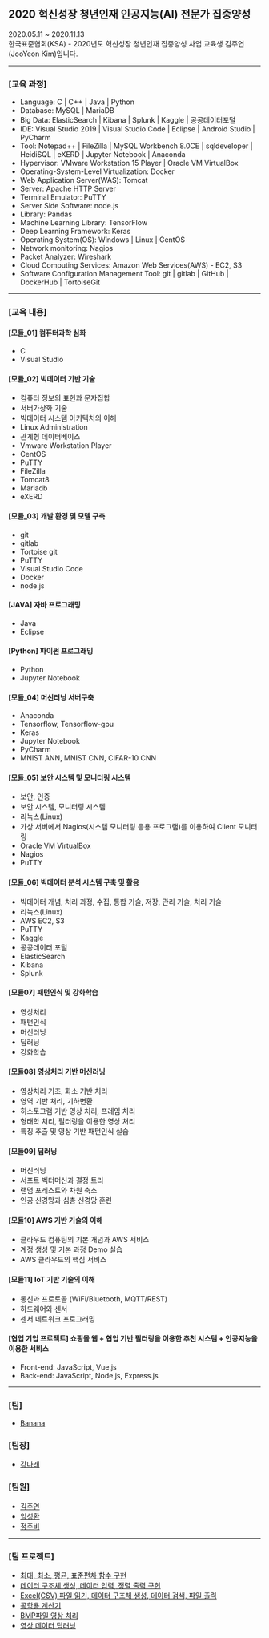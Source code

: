 ## 2020 혁신성장 청년인재 인공지능(AI) 전문가 집중양성
2020.05.11 ~ 2020.11.13 <br>
한국표준협회(KSA) - 2020년도 혁신성장 청년인재 집중양성 사업 교육생 김주연(JooYeon Kim)입니다. <br>
<hr>
<h3>[교육 과정]</h3>
<ul>
  <li> Language: C | C++ | Java | Python </li>
  <li> Database: MySQL | MariaDB</li>
  <li> Big Data: ElasticSearch | Kibana | Splunk | Kaggle | 공공데이터포털</li>
  <li> IDE: Visual Studio 2019 | Visual Studio Code | Eclipse | Android Studio | PyCharm </li>
  <li> Tool: Notepad++ | FileZilla | MySQL Workbench 8.0CE | sqldeveloper | HeidiSQL | eXERD | Jupyter Notebook | Anaconda </li>
  <li> Hypervisor: VMware Workstation 15 Player | Oracle VM VirtualBox </li>
  <li> Operating-System-Level Virtualization: Docker </li>
  <li> Web Application Server(WAS): Tomcat </li>
  <li> Server: Apache HTTP Server </li>
  <li> Terminal Emulator: PuTTY</li>
  <li> Server Side Software: node.js </li>
  <li> Library: Pandas </li>
  <li> Machine Learning Library: TensorFlow </li>
  <li> Deep Learning Framework: Keras </li>
  <li> Operating System(OS): Windows | Linux | CentOS</li>
  <li> Network monitoring: Nagios </li>
  <li> Packet Analyzer: Wireshark </li>
  <li> Cloud Computing Services: Amazon Web Services(AWS) - EC2, S3 </li>
  <li> Software Configuration Management Tool: git | gitlab | GitHub | DockerHub | TortoiseGit </li>
  </ul>
  <hr>
  
  <h3>[교육 내용]</h3>
  <h4>[모듈_01] 컴퓨터과학 심화</h4>
  <ul>
  <li>C</li>
  <li>Visual Studio</li>
  </ul>
  
  <h4>[모듈_02] 빅데이터 기반 기술</h4>
  <ul> 
  <li>컴퓨터 정보의 표현과 문자집합</li>
  <li>서버가상화 기술</li>
  <li>빅데이터 시스템 아키텍처의 이해</li>
  <li>Linux Administration</li>
  <li>관계형 데이터베이스</li>
  <li>Vmware Workstation Player</li>
  <li>CentOS</li>
  <li>PuTTY</li>
  <li>FileZilla</li>
  <li>Tomcat8</li>
  <li>Mariadb</li>
  <li>eXERD</li>
  </ul>
  
  <h4>[모듈_03] 개발 환경 및 모델 구축 </h4>
  <ul>
  <li>git</li>
  <li>gitlab</li>
  <li>Tortoise git</li>
  <li>PuTTY</li>
  <li>Visual Studio Code</li>
  <li>Docker</li>
  <li>node.js</li>
  </ul>
  
  <h4>[JAVA] 자바 프로그래밍 </h4>
  <ul>
  <li>Java</li>
  <li>Eclipse</li>
  </ul>
  
  <h4>[Python] 파이썬 프로그래밍 </h4>
  <ul>
  <li>Python</li>
  <li>Jupyter Notebook</li>
  </ul>
  
  <h4>[모듈_04] 머신러닝 서버구축 </h4>
  <ul>
  <li>Anaconda</li>
  <li>Tensorflow, Tensorflow-gpu</li>
  <li>Keras</li>
  <li>Jupyter Notebook</li>
  <li>PyCharm</li>
  <li>MNIST ANN, MNIST CNN, CIFAR-10 CNN</li>
  </ul>
  
  <h4>[모듈_05] 보안 시스템 및 모니터링 시스템 </h4>
  <ul>
  <li>보안, 인증</li>
  <li>보안 시스템, 모니터링 시스템</li>
  <li>리눅스(Linux)</li>
  <li>가상 서버에서 Nagios(시스템 모니터링 응용 프로그램)를 이용하여 Client 모니터링</li>
  <li>Oracle VM VirtualBox</li>
  <li>Nagios</li>
  <li>PuTTY</li>
  </ul>
  
  <h4>[모듈_06] 빅데이터 분석 시스템 구축 및 활용 </h4>
  <ul>
  <li>빅데이터 개념, 처리 과정, 수집, 통합 기술, 저장, 관리 기술, 처리 기술</li>
  <li>리눅스(Linux)</li>
  <li>AWS EC2, S3</li>
  <li>PuTTY</li>
  <li>Kaggle</li>
  <li>공공데이터 포털</li>
  <li>ElasticSearch</li>
  <li>Kibana</li>
  <li>Splunk</li>
  </ul>
  
  <h4>[모듈07] 패턴인식 및 강화학습</h4>
  <ul>
  <li>영상처리</li>
  <li>패턴인식</li>
  <li>머신러닝</li>
  <li>딥러닝</li>
  <li>강화학습</li>
  </ul>
  
  <h4>[모듈08] 영상처리 기반 머신러닝</h4>
  <ul>
  <li>영상처리 기초, 화소 기반 처리</li>
  <li>영역 기반 처리, 기하변환</li>
  <li>히스토그램 기반 영상 처리, 프레임 처리</li>
  <li>형태학 처리, 필터링을 이용한 영상 처리</li>
  <li>특징 추출 및 영상 기반 패턴인식 실습</li>
  </ul>
  
  <h4>[모듈09] 딥러닝</h4>
  <ul>
  <li>머신러닝</li>
  <li>서포트 벡터머신과 결정 트리</li>
  <li>랜덤 포레스트와 차원 축소</li>
  <li>인공 신경망과 심층 신경망 훈련</li>
  </ul>
  
  <h4>[모듈10] AWS 기반 기술의 이해</h4>
  <ul>
  <li>클라우드 컴퓨팅의 기본 개념과 AWS 서비스</li>
  <li>계정 생성 및 기본 과정 Demo 실습</li>
  <li>AWS 클라우드의 핵심 서비스</li>
  </ul>
  
  <h4>[모듈11] IoT 기반 기술의 이해</h4>
  <ul>
  <li>통신과 프로토콜 (WiFi/Bluetooth, MQTT/REST)</li>
  <li>하드웨어와 센서</li>
  <li>센서 네트워크 프로그래밍</li>
  </ul>
  
  <h4> [협업 기업 프로젝트] 쇼핑몰 웹 + 협업 기반 필터링을 이용한 추천 시스템 + 인공지능을 이용한 서비스 </h4>
  <ul>
  <li>Front-end: JavaScript, Vue.js</li> 
  <li>Back-end: JavaScript, Node.js, Express.js</li>
  </ul>
  <hr>

<h3>[팀]</h3>
<ul>
  <li><a href="https://github.com/ksa-banana/C_Language">Banana</a></li>
  </ul>
<h3>[팀장]</h3>
 <ul>
  <li><a href = "https://github.com/kang-hana" >강나래</a></li>
</ul>
  
<h3>[팀원]</h3>
 <ul>
  <li><a href="https://github.com/jysaa5">김주연</a></li>
  <li><a href="https://github.com/SeongHwan-Lim">임성환</a></li>
  <li><a href="https://github.com/JoobeeJung">정주비</a></li>
 </ul>
<hr>

<h3>[팀 프로젝트]</h3>
<ul>
  <li>
    <a href ="https://github.com/ksa-banana/C_Language/tree/master/TeamProject_20200515/version_1.0">최대, 최소, 평균, 표준편차 함수 구현</a>
  </li>
  <li>
    <a href ="https://github.com/ksa-banana/C_Language/tree/master/TeamProject_20200518/version_1.0">데이터 구조체 생성, 데이터 입력, 정렬 출력 구현</a>
  </li>
    <li>
    <a href ="https://github.com/ksa-banana/C_Language/tree/master/TeamProject_20200519/version_1.1">Excel(CSV) 파일 읽기, 데이터 구조체 생성, 데이터 검색, 파일 출력 </a>
  </li>
  <li>
    <a href="https://github.com/ksa-banana/Java_Programming">공학용 계산기</a>
  </li>
  <li>
    <a href="https://github.com/ksa-banana/MFC_ImageProcessing">BMP파일 영상 처리</a>
  </li>
  <li>
    <a href="https://github.com/ksa-banana/DeepLearning_ImageProcessing">영상 데이터 딥러닝</a>
  </li>
  </ul>

